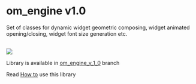# om_engine v1.0

Set of classes for dynamic widget geometric composing, widget animated opening/closing, widget font size generation etc. 

</br>

<img src= 'https://github.com/OrdinaryMind/om_engine/blob/om_engine_v_1_0/examples/om_engine_v_1_0.gif'>

Library is available in  [om_engine_v_1_0](https://github.com/OrdinaryMind/om_engine) branch

Read [How to](https://github.com/OrdinaryMind/om_engine/blob/om_engine_v_1_0/documentation/doc.md) use this library